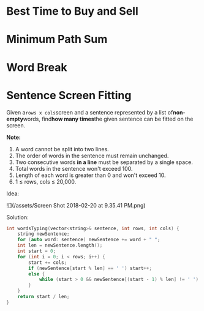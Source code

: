 # Best Time to Buy and Sell

# 

# Minimum Path Sum

# 

# Word Break

# 

# Sentence Screen Fitting

Given a`rows x cols`screen and a sentence represented by a list of**non-empty**words, find**how many times**the given sentence can be fitted on the screen.

**Note:**

1. A word cannot be split into two lines.
2. The order of words in the sentence must remain unchanged.
3. Two consecutive words
   **in a line**
   must be separated by a single space.
4. Total words in the sentence won't exceed 100.
5. Length of each word is greater than 0 and won't exceed 10.
6. 1 ≤ rows, cols ≤ 20,000.

Idea:

![](/assets/Screen Shot 2018-02-20 at 9.35.41 PM.png)

Solution:

```cpp
int wordsTyping(vector<string>& sentence, int rows, int cols) {
    string newSentence;
    for (auto word: sentence) newSentence += word + " ";
    int len = newSentence.length();
    int start = 0;
    for (int i = 0; i < rows; i++) {
        start += cols;
        if (newSentence[start % len] == ' ') start++;
        else {
            while (start > 0 && newSentence[(start - 1) % len] != ' ') start--;
        }
    }
    return start / len;
}
```




